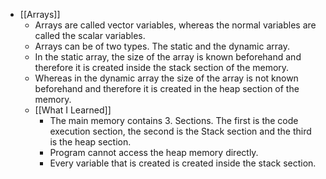 - [[Arrays]]
	- Arrays are called vector variables, whereas the normal variables are called the scalar variables.
	- Arrays can be of two types. The static and the dynamic array.
	- In the static array, the size of the array is known beforehand and therefore it is created inside the stack section of the memory.
	- Whereas in the dynamic array the size of the array is not known beforehand and therefore it is created in the heap section of the memory.
	- [[What I Learned]]
		- The main memory contains 3. Sections. The first is the code execution section, the second is the Stack section and the third is the heap section.
		- Program cannot access the heap memory directly.
		- Every variable that is created is created inside the stack section.
